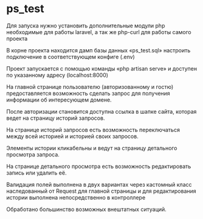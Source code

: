 # ps_test 
Для запуска нужно установить дополнительные модули php необходимые для работы laravel, а так же php-curl для работы самого проекта

В корне проекта находится дамп базы данных «ps_test.sql» настроить подключение в соответствующем конфиге (.env)

Проект запускается с помощью команды «php artisan serve» и доступен по указанному адресу (localhost:8000)

На главной странице пользователю (авторизованному и гостю) предоставляется возможность сделать запрос для получения информации об интересующем домене.

После авторизации становится доступна ссылка в шапке сайта, которая ведет на страницу историй запросов.

На странице историй запросов есть возможность переключаться между всей историей и историей своих запросов.

Элементы истории кликабельны и ведут на страницу детального просмотра запроса.

На странице детального просмотра есть возможность редактировать запись или удалить её.


Валидация полей выполнена в двух вариантах через кастомный класс наследованный от Request для главной страницы и для редактирования истории выполнена непосредственно в контроллере


Обработано большинство возможных внештатных ситуаций.
